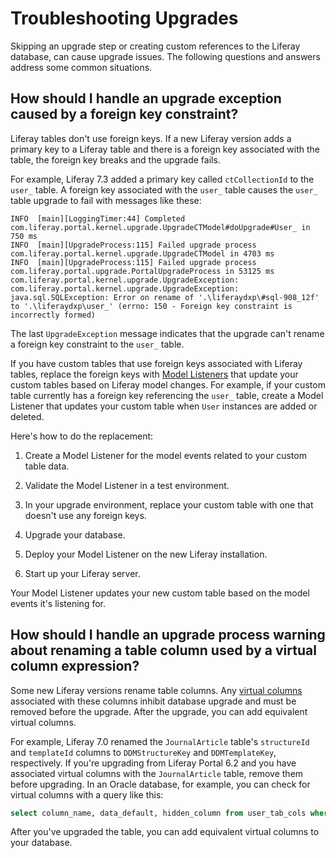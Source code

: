 # Troubleshooting Upgrades

Skipping an upgrade step or creating custom references to the Liferay database, can cause upgrade issues. The following questions and answers address some common situations.

## How should I handle an upgrade exception caused by a foreign key constraint? 

Liferay tables don't use foreign keys. If a new Liferay version adds a primary key to a Liferay table and there is a foreign key associated with the table, the foreign key breaks and the upgrade fails.

For example, Liferay 7.3 added a primary key called `ctCollectionId` to the `user_` table. A foreign key associated with the `user_` table causes the `user_` table upgrade to fail with messages like these:

```
INFO  [main][LoggingTimer:44] Completed com.liferay.portal.kernel.upgrade.UpgradeCTModel#doUpgrade#User_ in 750 ms
INFO  [main][UpgradeProcess:115] Failed upgrade process com.liferay.portal.kernel.upgrade.UpgradeCTModel in 4703 ms
INFO  [main][UpgradeProcess:115] Failed upgrade process com.liferay.portal.upgrade.PortalUpgradeProcess in 53125 ms
com.liferay.portal.kernel.upgrade.UpgradeException: com.liferay.portal.kernel.upgrade.UpgradeException: java.sql.SQLException: Error on rename of '.\liferaydxp\#sql-908_12f' to '.\liferaydxp\user_' (errno: 150 - Foreign key constraint is incorrectly formed)
```

The last `UpgradeException` message indicates that the upgrade can't rename a foreign key constraint to the `user_` table.

If you have custom tables that use foreign keys associated with Liferay tables, replace the foreign keys with [Model Listeners](../../../liferay-internals/extending-liferay/creating-a-model-listener.md) that update your custom tables based on Liferay model changes. For example, if your custom table currently has a foreign key referencing the `user_` table, create a Model Listener that updates your custom table when `User` instances are added or deleted.

Here's how to do the replacement:

1. Create a Model Listener for the model events related to your custom table data.

1. Validate the Model Listener in a test environment.

1. In your upgrade environment, replace your custom table with one that doesn't use any foreign keys.

1. Upgrade your database.

1. Deploy your Model Listener on the new Liferay installation.

1. Start up your Liferay server.

Your Model Listener updates your new custom table based on the model events it's listening for.

## How should I handle an upgrade process warning about renaming a table column used by a virtual column expression?

Some new Liferay versions rename table columns. Any [virtual columns](https://en.wikipedia.org/wiki/Virtual_column) associated with these columns inhibit database upgrade and must be removed before the upgrade. After the upgrade, you can add equivalent virtual columns.

For example, Liferay 7.0 renamed the `JournalArticle` table's `structureId` and `templateId` columns to `DDMStructureKey` and `DDMTemplateKey`, respectively. If you're upgrading from Liferay Portal 6.2 and you have associated virtual columns with the `JournalArticle` table, remove them before upgrading. In an Oracle database, for example, you can check for virtual columns with a query like this:

```sql
select column_name, data_default, hidden_column from user_tab_cols where table_name = 'JOURNALARTICLE';
```

After you've upgraded the table, you can add equivalent virtual columns to your database.
